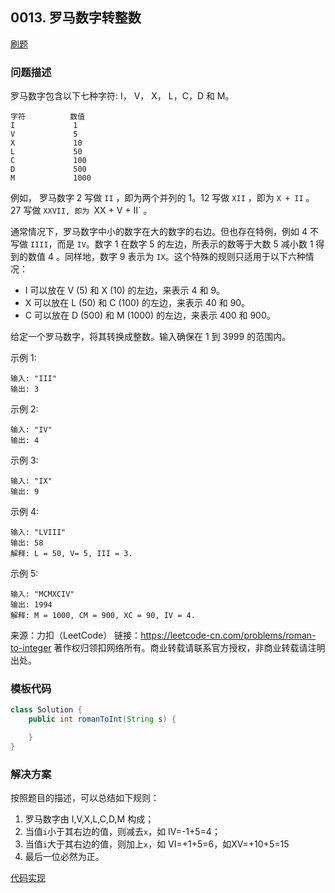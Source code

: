 <script src="https://cdn.bootcss.com/mathjax/2.7.7/MathJax.js?config=TeX-AMS-MML_HTMLorMML"></script>

## 0013. 罗马数字转整数

[刷题](qu0013/solu/Solution.java)

### 问题描述

罗马数字包含以下七种字符: I， V， X， L，C，D 和 M。

```
字符          数值
I             1
V             5
X             10
L             50
C             100
D             500
M             1000
```

例如， 罗马数字 2 写做 `II` ，即为两个并列的 1。12 写做 `XII` ，即为 `X + II` 。 27 写做 `XXVII, 即为 `XX + V + II` 。

通常情况下，罗马数字中小的数字在大的数字的右边。但也存在特例，例如 4 不写做 `IIII`，而是 `IV`。数字 1 在数字 5 的左边，所表示的数等于大数 5 减小数 1 得到的数值 4 。同样地，数字 9 表示为 `IX`。这个特殊的规则只适用于以下六种情况：

* I 可以放在 V (5) 和 X (10) 的左边，来表示 4 和 9。
* X 可以放在 L (50) 和 C (100) 的左边，来表示 40 和 90。 
* C 可以放在 D (500) 和 M (1000) 的左边，来表示 400 和 900。

给定一个罗马数字，将其转换成整数。输入确保在 1 到 3999 的范围内。

示例 1:

```
输入: "III"
输出: 3
```

示例 2:

```
输入: "IV"
输出: 4
```

示例 3:

```
输入: "IX"
输出: 9
```

示例 4:

```
输入: "LVIII"
输出: 58
解释: L = 50, V= 5, III = 3.
```

示例 5:

```
输入: "MCMXCIV"
输出: 1994
解释: M = 1000, CM = 900, XC = 90, IV = 4.
```

来源：力扣（LeetCode）
链接：https://leetcode-cn.com/problems/roman-to-integer
著作权归领扣网络所有。商业转载请联系官方授权，非商业转载请注明出处。

### 模板代码

``` java
class Solution {
    public int romanToInt(String s) {

    }
}
```

### 解决方案

按照题目的描述，可以总结如下规则：

1. 罗马数字由 I,V,X,L,C,D,M 构成；
2. 当值`i`小于其右边的值，则减去`x`，如 IV=-1+5=4；
3. 当值`i`大于其右边的值，则加上`x`，如 VI=+1+5=6，如XV=+10+5=15
4. 最后一位必然为正。


[代码实现](qu0013/solu2/Solution.java)

